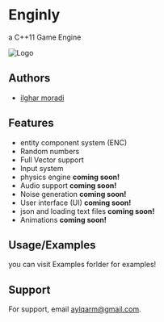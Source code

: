 
# Enginly 

a C++11 Game Engine

![Logo](https://dev-to-uploads.s3.amazonaws.com/uploads/articles/th5xamgrr6se0x5ro4g6.png)


## Authors

- [ilghar moradi](https://www.github.com/lord-ilghar)


## Features

- entity component system (ENC)
- Random numbers
- Full Vector support
- Input system
- physics engine **coming soon!**
- Audio support **coming soon!**
- Noise generation  **coming soon!**
- User interface (UI) **coming soon!**
- json and loading text files **coming soon!**
- Animations **coming soon!**


## Usage/Examples

you can visit Examples forlder for examples!


## Support

For support, email aylqarm@gmail.com.